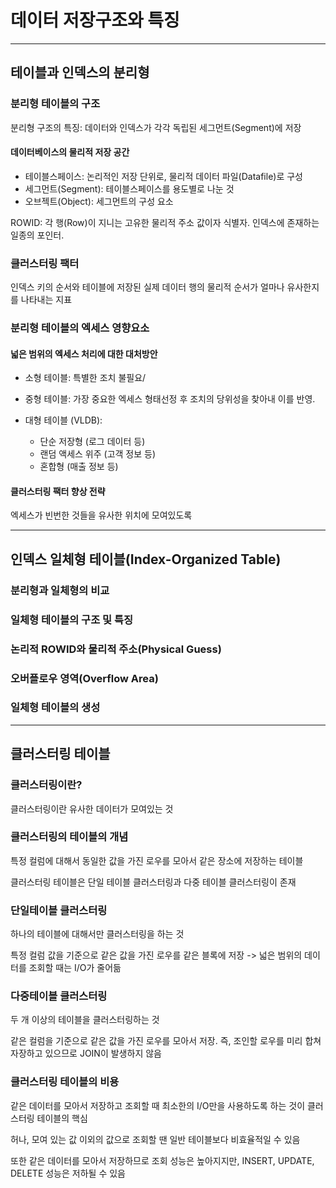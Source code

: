 # 데이터 저장구조와 특징

---

## 테이블과 인덱스의 분리형

### 분리형 테이블의 구조

분리형 구조의 특징: 데이터와 인덱스가 각각 독립된 세그먼트(Segment)에 저장

#### 데이터베이스의 물리적 저장 공간

- 테이블스페이스: 논리적인 저장 단위로, 물리적 데이터 파일(Datafile)로 구성
- 세그먼트(Segment): 테이블스페이스를 용도별로 나눈 것
- 오브젝트(Object): 세그먼트의 구성 요소

ROWID: 각 행(Row)이 지니는 고유한 물리적 주소 값이자 식별자. 인덱스에 존재하는 일종의 포인터.

### 클러스터링 팩터
인덱스 키의 순서와 테이블에 저장된 실제 데이터 행의 물리적 순서가 얼마나 유사한지를 나타내는 지표

### 분리형 테이블의 엑세스 영향요소
#### 넓은 범위의 엑세스 처리에 대한 대처방안
- 소형 테이블: 특별한 조치 불필요/

- 중형 테이블: 가장 중요한 엑세스 형태선정 후 조치의 당위성을 찾아내 이를 반영.

- 대형 테이블 (VLDB):
    - 단순 저장형 (로그 데이터 등)
    - 랜덤 액세스 위주 (고객 정보 등)
    - 혼합형 (매출 정보 등)

#### 클러스터링 팩터 향상 전략
엑세스가 빈번한 것들을 유사한 위치에 모여있도록

---

## 인덱스 일체형 테이블(Index-Organized Table)

### 분리형과 일체형의 비교

### 일체형 테이블의 구조 및 특징

### 논리적 ROWID와 물리적 주소(Physical Guess)

### 오버플로우 영역(Overflow Area)

### 일체형 테이블의 생성

---

## 클러스터링 테이블

### 클러스터링이란?
클러스터링이란 유사한 데이터가 모여있는 것

### 클러스터링의 테이블의 개념
특정 컬럼에 대해서 동일한 값을 가진 로우를 모아서 같은 장소에 저장하는 테이블

클러스터링 테이블은 단일 테이블 클러스터링과 다중 테이블 클러스터링이 존재

### 단일테이블 클러스터링
하나의 테이블에 대해서만 클러스터링을 하는 것

특정 컬럼 값을 기준으로 같은 값을 가진 로우를 같은 블록에 저장 -> 넓은 범위의 데이터를 조회할 때는 I/O가 줄어듦

### 다중테이블 클러스터링
두 개 이상의 테이블을 클러스터링하는 것

같은 컬럼을 기준으로 같은 값을 가진 로우를 모아서 저장. 즉, 조인할 로우를 미리 합쳐 자장하고 있으므로 JOIN이 발생하지 않음

### 클러스터링 테이블의 비용
같은 데이터를 모아서 저장하고 조회할 때 최소한의 I/O만을 사용하도록 하는 것이 클러스터링 테이블의 핵심

허나, 모여 있는 값 이외의 값으로 조회할 땐 일반 테이블보다 비효율적일 수 있음

또한 같은 데이터를 모아서 저장하므로 조회 성능은 높아지지만, INSERT, UPDATE, DELETE 성능은 저하될 수 있음
